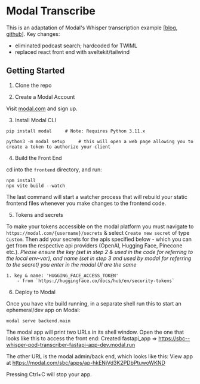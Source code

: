 # Modal Transcribe

This is an adaptation of Modal's Whisper transcription example [[blog](https://modal.com/docs/examples/whisper-transcriber), [github](https://github.com/modal-labs/modal-examples/tree/main/06_gpu_and_ml/openai_whisper/pod_transcriber)].
Key changes:
- eliminated podcast search; hardcoded for TWIML
- replaced react front end with sveltekit/tailwind

## Getting Started

1. Clone the repo
  
2. Create a Modal Account

Visit [modal.com](https://modal.com) and sign up.

3. Install Modal CLI

```
pip install modal     # Note: Requires Python 3.11.x
```

```
python3 -m modal setup     # this will open a web page allowing you to create a token to authorize your client
```

4. Build the Front End

cd into the `frontend` directory, and run:

```
npm install
npx vite build --watch
```

The last command will start a watcher process that will rebuild your static frontend files whenever you make changes to the frontend code.

5. Tokens and secrets

To make your tokens accessible on the modal platform you must navigate to `https://modal.com/{username}/secrets` & select `Create new secret` of type `Custom`. Then add your secrets for the apis specified below - which you can get from the respective api providers (OpenAI, Hugging Face, Pinecone etc.).
*Please ensure the key (set in step 2 & used in the code for referring to the local env-var), and name (set in step 3 and used by modal for referring to the secret) you enter in the modal UI are the same*
    
    1. key & name: 'HUGGING_FACE_ACCESS_TOKEN'
        - from `https://huggingface.co/docs/hub/en/security-tokens`

6. Deploy to Modal

Once you have vite build running, in a separate shell run this to start an ephemeral/dev app on Modal:

```
modal serve backend.main
```

The modal app will print two URLs in its shell window. Open the one that looks like this to access the front end:
    Created fastapi_app => https://sbc--whisper-pod-transcriber-fastapi-app-dev.modal.run

The other URL is the modal admin/back end, which looks like this:
    View app at https://modal.com/sbc/apps/ap-hkENjVd3K2PDbPtuwoWKND

Pressing Ctrl+C will stop your app.



